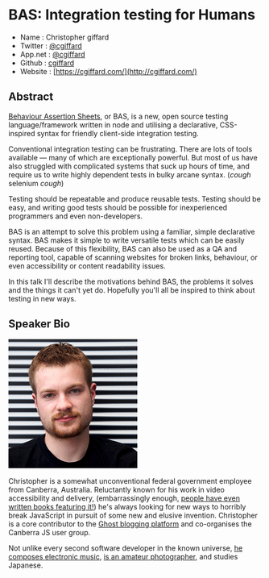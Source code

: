 # BAS: Integration testing for Humans

* Name      : Christopher giffard
* Twitter   : [@cgiffard](https://twitter.com/cgiffard)
* App.net   : [@cgiffard](https://app.net/cgiffard)
* Github    : [cgiffard](https://github.com/cgiffard/)
* Website   : [https://cgiffard.com/](http://cgiffard.com/)

## Abstract

[Behaviour Assertion Sheets](http://bas.cgiffard.com), or BAS, is a new, open 
source testing language/framework written in node and utilising a declarative,
CSS-inspired syntax for friendly client-side integration testing.

Conventional integration testing can be frustrating. There are lots of tools
available — many of which are exceptionally powerful. But most of us have also
struggled with complicated systems that suck up hours of time, and require us
to write highly dependent tests in bulky arcane syntax. (*cough* selenium *cough*)

Testing should be repeatable and produce reusable tests. Testing should be easy,
and writing good tests should be possible for inexperienced programmers and even
non-developers.

BAS is an attempt to solve this problem using a familiar, simple declarative
syntax. BAS makes it simple to write versatile tests which can be easily reused.
Because of this flexibility, BAS can also be used as a QA and reporting tool,
capable of scanning websites for broken links, behaviour, or even accessibility
or content readability issues.

In this talk I'll describe the motivations behind BAS, the problems it solves and
the things it can't yet do. Hopefully you'll all be inspired to think about
testing in new ways.

## Speaker Bio

![Christopher Giffard](images/cgiffard.png)

Christopher is a somewhat unconventional federal government employee from
Canberra, Australia. Reluctantly known for his work in video accessibility and
delivery, (embarrassingly enough, [people have even written books featuring it!](http://www.amazon.com/HTML5-Media-Shelley-Powers/dp/1449304451))
he's always looking for new ways to horribly break JavaScript in pursuit of some
new and elusive invention. Christopher is a core contributor to the
[Ghost blogging platform](http://tryghost.org/) and co-organises the Canberra JS
user group.

Not unlike every second software developer in the known universe,
[he composes electronic music](http://soundcloud.com/cgiffard),
[is an amateur photographer](http://flickr.com/christophergiffard), and studies
Japanese.
